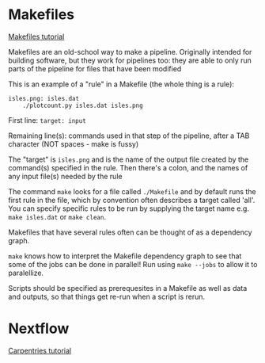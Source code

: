 # Makefiles

[Makefiles tutorial](http://byronjsmith.com/make-bml/) 

Makefiles are an old-school way to make a pipeline.  Originally intended for building software, but they work for pipelines too: they are able to only run parts of the pipeline for files that have been modified

This is an example of a "rule" in a Makefile (the whole thing is a rule):
```
isles.png: isles.dat
	./plotcount.py isles.dat isles.png
```
First line:   `target: input`  

Remaining line(s): commands used in that step of the pipeline, after a TAB character (NOT spaces - make is fussy)

The "target" is `isles.png` and is the name of the output file created by the command(s) specified in the rule.  Then there's a colon, and the names of any input file(s) needed by the rule

The command `make` looks for a file called `./Makefile` and by default runs the first rule in the file, which by convention often describes a target called 'all'.  You can specify specific rules to be run by supplying the target name e.g. `make isles.dat` or `make clean`.

Makefiles that have several rules often can be thought of as a dependency graph.

`make` knows how to interpret the Makefile dependency graph to see that some of the jobs can be done in parallel! Run using `make --jobs` to allow it to paralellize.

Scripts should be specified as prerequesites in a Makefile as well as data and outputs, so that things get re-run when a script is rerun.


# Nextflow

[Carpentries tutorial](https://carpentries-incubator.github.io/workflows-nextflow/aio/index.html)

